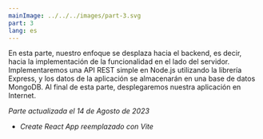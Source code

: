 ```yaml
---
mainImage: ../../../images/part-3.svg
part: 3
lang: es
---
```


<div class="intro">

En esta parte, nuestro enfoque se desplaza hacia el backend, es decir, hacia la implementación de la funcionalidad en el lado del servidor. Implementaremos una API REST simple en Node.js utilizando la librería Express, y los datos de la aplicación se almacenarán en una base de datos MongoDB. Al final de esta parte, desplegaremos nuestra aplicación en Internet.

<i>Parte actualizada el 14 de Agosto de 2023</i>
- <i>Create React App reemplazado con Vite</i>

</div>
